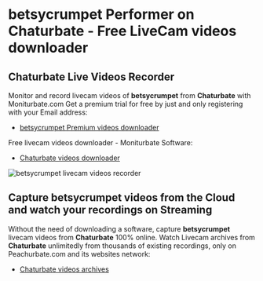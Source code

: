 # betsycrumpet Performer on Chaturbate - Free LiveCam videos downloader

## Chaturbate Live Videos Recorder

Monitor and record livecam videos of **betsycrumpet** from **Chaturbate** with Moniturbate.com
Get a premium trial for free by just and only registering with your Email address:
* [betsycrumpet Premium videos downloader](https://moniturbate.com/request-demo-licence-key.html)

Free livecam videos downloader - Moniturbate Software:
* [Chaturbate videos downloader](https://moniturbate.com/moniturbate-download-software.html)

![betsycrumpet livecam videos recorder](https://peachurnet.com/templates/moniturbate-software.png)


## Capture betsycrumpet videos from the Cloud and watch your recordings on Streaming

Without the need of downloading a software, capture **betsycrumpet** livecam videos from **Chaturbate** 100% online.
Watch Livecam archives from **Chaturbate** unlimitedly from thousands of existing recordings, only on Peachurbate.com and its websites network:
* [Chaturbate videos archives](https://peachurnet.com/)
